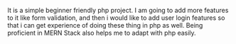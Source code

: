 It is a simple beginner friendly php project. 
I am going to add more features to it like form validation, and then i would like to add user login features so that i can get experience of doing these thing in php as well.
Being proficient in MERN Stack also helps me to adapt with php easily.
